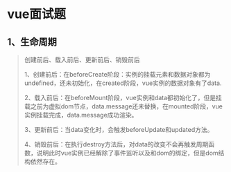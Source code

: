 # vue面试题

## 1、生命周期

>创建前后、载入前后、更新前后、销毁前后
>
>1、创建前后：在beforeCreate阶段：实例的挂载元素和数据对象都为undefined，还未初始化，在created阶段，vue实例的数据对象有了data.
>
>2、载入前后：在beforeMount阶段，vue实例和data都初始化了，但是挂载之前为虚拟dom节点，data.message还未替换，在mounted阶段，vue实例挂载完成，data.message成功渲染。
>
>3、更新前后：当data变化时，会触发beforeUpdate和updated方法。
>
>4、销毁前后：在执行destroy方法后，对data的改变不会再触发周期函数，说明此时vue实例已经解除了事件监听以及和dom的绑定，但是dom结构依然存在。